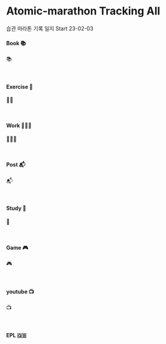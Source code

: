 # Atomic-marathon Tracking All 
습관 마라톤 기록 일지 Start 23-02-03

#### Book 📚
📚

<br>

#### Exercise 🏃‍
🏃‍♂️

<br>

#### Work 👨🏻‍💻
👨🏻‍💻

<br>

#### Post 📬
📬

<br>

#### Study 📝
📝

<br>

#### Game 🎮
🎮

<br>

#### youtube 📺
📺

<br>

#### EPL 🇬🇧

<br>
